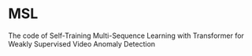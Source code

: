 # MSL
The code of Self-Training Multi-Sequence Learning with Transformer for Weakly Supervised Video Anomaly Detection
